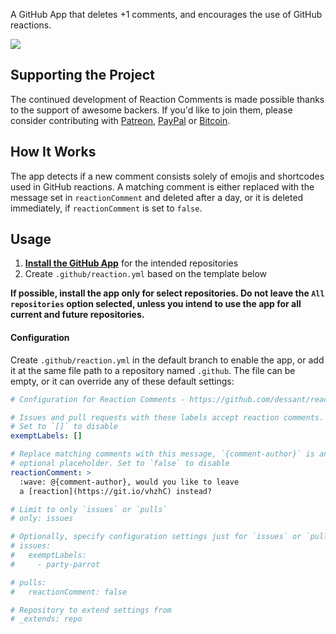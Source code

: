 A GitHub App that deletes +1 comments, and encourages the use of GitHub reactions.

![](https://raw.githubusercontent.com/dessant/reaction-comments/master/assets/screenshot.png)

## Supporting the Project

The continued development of Reaction Comments is made possible thanks to the support of awesome backers. If you'd like to join them, please consider contributing with [Patreon](https://armin.dev/go/patreon?pr=reaction-comments&src=app), [PayPal](https://armin.dev/go/paypal?pr=reaction-comments&src=app) or [Bitcoin](https://armin.dev/go/bitcoin?pr=reaction-comments&src=app).

## How It Works

The app detects if a new comment consists solely of emojis and shortcodes used in GitHub reactions. A matching comment is either replaced with the message set in `reactionComment` and deleted after a day, or it is deleted immediately, if `reactionComment` is set to `false`.

## Usage

1. **[Install the GitHub App](https://github.com/apps/reaction)** for the intended repositories
2. Create `.github/reaction.yml` based on the template below

**If possible, install the app only for select repositories. Do not leave the `All repositories` option selected, unless you intend to use the app for all current and future repositories.**

#### Configuration

Create `.github/reaction.yml` in the default branch to enable the app, or add it at the same file path to a repository named `.github`. The file can be empty, or it can override any of these default settings:

```yaml
# Configuration for Reaction Comments - https://github.com/dessant/reaction-comments

# Issues and pull requests with these labels accept reaction comments.
# Set to `[]` to disable
exemptLabels: []

# Replace matching comments with this message, `{comment-author}` is an
# optional placeholder. Set to `false` to disable
reactionComment: >
  :wave: @{comment-author}, would you like to leave
  a [reaction](https://git.io/vhzhC) instead?

# Limit to only `issues` or `pulls`
# only: issues

# Optionally, specify configuration settings just for `issues` or `pulls`
# issues:
#   exemptLabels:
#     - party-parrot

# pulls:
#   reactionComment: false

# Repository to extend settings from
# _extends: repo
```
